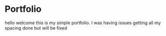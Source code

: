 # Portfolio

hello welcome this is my simple portfolio. I was having issues getting all my spacing done but will be fixed